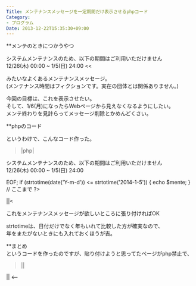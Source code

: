 ```yaml
---
Title: メンテナンスメッセージを一定期間だけ表示させるphpコード
Category:
- プログラム
Date: 2013-12-22T15:35:30+09:00
---
```


**メンテのときにつかうやつ

>>
 システムメンテナンスのため、以下の期間はご利用いただけません  
 12/26(木) 00:00 ~ 1/5(日) 24:00
<<

みたいなよくあるメンテナンスメッセージ。  
(メンテナンス時間はフィクションです。実在の団体とは関係ありません。)

今回の目標は、これを表示させたい。  
そして、1/6(月)になったらWebページから見えなくなるようにしたい。  
メンテ終わりを見計らってメッセージ削除とかめんどくさい。

**phpのコード

というわけで、こんなコード作った。
>|php|
<?php
// メンテナンス用メッセージ 適当なタイミングで消してくだしあ(by alfe
$mente = <<<EOF
	<p>
	システムメンテナンスのため、以下の期間はご利用いただけません
	<br>12/26(木) 00:00 ~ 1/5(日) 24:00
	</p>
EOF;
	if (strtotime(date('Y-m-d')) <= strtotime('2014-1-5')) {
		echo $mente;
	}
// ここまで
?>
||<

これをメンテナンスメッセージが欲しいところに張り付ければOK

strtotimeは、日付だけでなく年もいれて比較した方が確実なので、  
年をまたがないときにも入れておくほうが吉。

**まとめ  
というコードを作ったのですが、貼り付けようと思ってたページがphp禁止で、
>||
<?php
||<
 が 
>||
<--<?php
||<
に勝手に変換され、すごく残念な思いをしたのでした。
